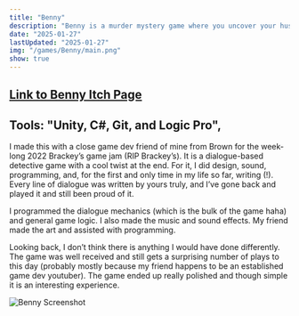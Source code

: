 ```yaml
---
title: "Benny"
description: "Benny is a murder mystery game where you uncover your husband's murderer"
date: "2025-01-27"
lastUpdated: "2025-01-27"
img: "/games/Benny/main.png"
show: true
---
```



## [Link to Benny Itch Page](https://polymars.itch.io/benny)
## Tools: "Unity, C#, Git, and Logic Pro",

I made this with a close game dev friend of mine from Brown for the week-long 2022 Brackey’s game jam (RIP Brackey’s). It is a dialogue-based detective game with a cool twist at the end. For it, I did design, sound, programming, and, for the first and only time in my life so far, writing (!). Every line of dialogue was written by yours truly, and I’ve gone back and played it and still been proud of it.

I programmed the dialogue mechanics (which is the bulk of the game haha) and general game logic. I also made the music and sound effects. My friend made the art and assisted with programming.

Looking back, I don’t think there is anything I would have done differently. The game was well received and still gets a surprising number of plays to this day (probably mostly because my friend happens to be an established game dev youtuber). The game ended up really polished and though simple it is an interesting experience.

![Benny Screenshot](/games/Benny/screenshot1.png)

